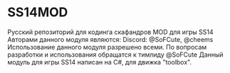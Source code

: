 # SS14MOD
Русский репозиторий для кодинга скафандров MOD для игры SS14
Авторами данного модуля являются: Discord: @SoFCute, @cheems
Использование данного модуля разрешено всеми.
По вопросам разработки и использования обращатся к тимлиду @SoFCute
Данный модуль для игры SS14 написан на C#, для движка "toolbox".
